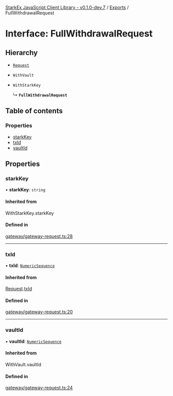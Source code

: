 [StarkEx JavaScript Client Library - v0.1.0-dev.7](../README.md) / [Exports](../modules.md) / FullWithdrawalRequest

# Interface: FullWithdrawalRequest

## Hierarchy

- [`Request`](Request.md)

- `WithVault`

- `WithStarkKey`

  ↳ **`FullWithdrawalRequest`**

## Table of contents

### Properties

- [starkKey](FullWithdrawalRequest.md#starkkey)
- [txId](FullWithdrawalRequest.md#txid)
- [vaultId](FullWithdrawalRequest.md#vaultid)

## Properties

### starkKey

• **starkKey**: `string`

#### Inherited from

WithStarkKey.starkKey

#### Defined in

[gateway/gateway-request.ts:28](https://github.com/starkware-libs/starkex-js/blob/26f82a7/src/lib/gateway/gateway-request.ts#L28)

---

### txId

• **txId**: [`NumericSequence`](../modules.md#numericsequence)

#### Inherited from

[Request](Request.md).[txId](Request.md#txid)

#### Defined in

[gateway/gateway-request.ts:20](https://github.com/starkware-libs/starkex-js/blob/26f82a7/src/lib/gateway/gateway-request.ts#L20)

---

### vaultId

• **vaultId**: [`NumericSequence`](../modules.md#numericsequence)

#### Inherited from

WithVault.vaultId

#### Defined in

[gateway/gateway-request.ts:24](https://github.com/starkware-libs/starkex-js/blob/26f82a7/src/lib/gateway/gateway-request.ts#L24)
